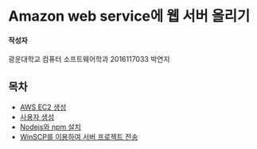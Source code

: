 # Amazon web service에 웹 서버 올리기

#### 작성자

광운대학교 컴퓨터 소프트웨어학과 2016117033 박연지

## 목차

- [AWS EC2 생성](https://github.com/MGBankNode/MGBankServer/tree/master/docs/PublishWebServer/CreateAWSEC2.md)
- [사용자 생성](https://github.com/MGBankNode/MGBankServer/tree/master/docs/PublishWebServer/AddUser.md)
- [Nodejs와 npm 설치](https://github.com/MGBankNode/MGBankServer/tree/master/docs/PublishWebServer/InstallNodejsNPM.md)
- [WinSCP를 이용하여 서버 프로젝트 전송](https://github.com/MGBankNode/MGBankServer/tree/master/docs/PublishWebServer/SendProjectWithWinSCP.md)
